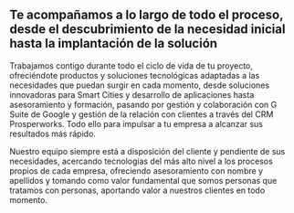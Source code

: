 ## Te acompañamos a lo largo de todo el proceso, desde el descubrimiento de la necesidad inicial hasta la implantación de la solución

Trabajamos contigo durante todo el ciclo de vida de tu proyecto, ofreciéndote productos y soluciones tecnológicas adaptadas a las necesidades que puedan surgir en cada momento, desde soluciones innovadoras para Smart Cities y desarrollo de aplicaciones hasta asesoramiento y formación, pasando por gestión y colaboración con G Suite de Google y gestión de la relación con clientes a través del CRM Prosperworks. Todo ello para impulsar a tu empresa a alcanzar sus resultados más rápido.

Nuestro equipo siempre está a disposición del cliente y pendiente de sus necesidades, acercando tecnologías del más alto nivel a los procesos propios de cada empresa, ofreciendo asesoramiento con nombre y apellidos y tomando como valor fundamental que somos personas que tratamos con personas, aportando valor a nuestros clientes en todo momento.
